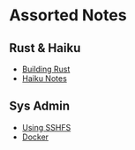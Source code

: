 Assorted Notes
==============

Rust & Haiku
------------

- [Building Rust](/building-rust)
- [Haiku Notes](/haiku-notes)

Sys Admin
---------

- [Using SSHFS](/using-sshfs)
- [Docker](/docker)
